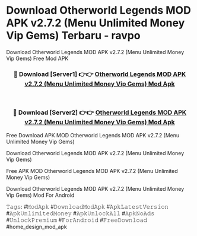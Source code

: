 # Download Otherworld Legends MOD APK v2.7.2 (Menu Unlimited Money Vip Gems) Terbaru - ravpo
Download Otherworld Legends MOD APK v2.7.2 (Menu Unlimited Money Vip Gems) Free Mod APK

<div align="center">
<h3>🔴 Download [Server1] 👉👉 <a href="https://apk-comot.site?title=Otherworld_Legends_MOD_APK_v2.7.2_(Menu_Unlimited_Money_Vip_Gems)">Otherworld Legends MOD APK v2.7.2 (Menu Unlimited Money Vip Gems) Mod Apk</a></h3><br>

<h3>🔴 Download [Server2] 👉👉 <a href="https://apk-comot.site?title=Otherworld_Legends_MOD_APK_v2.7.2_(Menu_Unlimited_Money_Vip_Gems)">Otherworld Legends MOD APK v2.7.2 (Menu Unlimited Money Vip Gems) Mod Apk</a></h3>
</div>


Free Download APK MOD Otherworld Legends MOD APK v2.7.2 (Menu Unlimited Money Vip Gems)

Download Otherworld Legends MOD APK v2.7.2 (Menu Unlimited Money Vip Gems) 

Free APK MOD Otherworld Legends MOD APK v2.7.2 (Menu Unlimited Money Vip Gems) 

Download Otherworld Legends MOD APK v2.7.2 (Menu Unlimited Money Vip Gems) Mod For Android

𝚃𝚊𝚐𝚜: #𝙼𝚘𝚍𝙰𝚙𝚔 #𝙳𝚘𝚠𝚗𝚕𝚘𝚊𝚍𝙼𝚘𝚍𝙰𝚙𝚔 #𝙰𝚙𝚔𝙻𝚊𝚝𝚎𝚜𝚝𝚅𝚎𝚛𝚜𝚒𝚘𝚗 #𝙰𝚙𝚔𝚄𝚗𝚕𝚒𝚖𝚒𝚝𝚎𝚍𝙼𝚘𝚗𝚎𝚢 #𝙰𝚙𝚔𝚄𝚗𝚕𝚘𝚌𝚔𝙰𝚕𝚕 #𝙰𝚙𝚔𝙽𝚘𝙰𝚍𝚜 #𝚄𝚗𝚕𝚘𝚌𝚔𝙿𝚛𝚎𝚖𝚒𝚞𝚖 #𝙵𝚘𝚛𝙰𝚗𝚍𝚛𝚘𝚒𝚍 #𝙵𝚛𝚎𝚎𝙳𝚘𝚠𝚗𝚕𝚘𝚊𝚍 #home_design_mod_apk